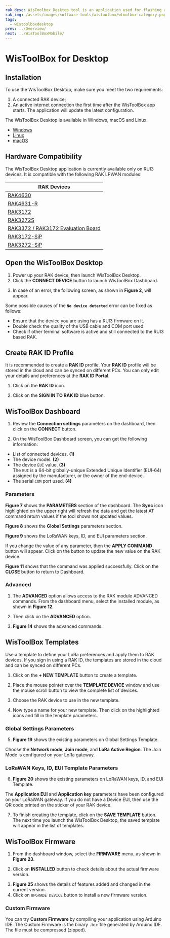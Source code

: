 ```yaml
---
rak_desc: WisToolbox Desktop tool is an application used for flashing and configuring the firmware of your RAK device.
rak_img: /assets/images/software-tools/wistoolbox/wtoolbox-category.png
tags:
  - wistoolboxdesktop
prev: ../Overview/ 
next: ../WisToolBoxMobile/
---
```



# WisToolBox for Desktop

## Installation

To use the WisToolBox Desktop, make sure you meet the two requirements:

1. A connected RAK device;
2. An active internet connection the first time after the WisToolBox app starts. The application will update the latest configuration.

The WisToolBox Desktop is available in Windows, macOS and Linux. 

  * [Windows](https://www.microsoft.com/store/productId/9P6691TTW3J5)
  * [Linux](https://snapcraft.io/wistoolbox)
  * [macOS](https://apps.apple.com/ua/app/wistoolbox-for-desktop/id1593008976?mt=12)

## Hardware Compatibility

The WisToolBox Desktop application is currently available only on RUI3 devices. It is compatible with the following RAK LPWAN modules:

| RAK Devices                                                                                            | 
| ------------------------------------------------------------------------------------------------------ | 
| [RAK4630](/Product-Categories/WisDuo/RAK4630-Module/Overview/)                                         | 
| [RAK4631-R](/Product-Categories/WisBlock/RAK4631-R/Overview/)                                          | 
| [RAK3172](/Product-Categories/WisDuo/RAK3172-Module/Overview/)                                         | 
| [RAK3272S](/Product-Categories/WisDuo/RAK3272S-Breakout-Board/Overview/)                             | 
| [RAK3372 / RAK3172 Evaluation Board](/Product-Categories/WisDuo/RAK3172-Evaluation-Board/Overview/)  | 
| [RAK3172-SiP](/Product-Categories/WisDuo/RAK3172-SiP/Overview/)                                        | 
| [RAK3272-SiP](/Product-Categories/WisDuo/RAK3272-SiP-Breakout-Board/Overview/)                         | 


## Open the WisToolBox Desktop

1. Power up your RAK device, then launch WisToolBox Desktop.
2. Click the **CONNECT DEVICE** button to launch WisToolBox Dashboard.

<rk-img
  src="/assets/images/software-tools/wistoolbox/desktop/wtoolbox-initial.png"
  width="100%"
  caption="WisToolBox Desktop splash screen"
/>

3. In case of an error, the following screen, as shown in **Figure 2**, will appear.

<rk-img
  src="/assets/images/software-tools/wistoolbox/desktop/nodevice.png"
  width="100%"
  caption="WisToolBox Desktop error"
/>

Some possible causes of the **`No device detected`** error can be fixed as follows:

- Ensure that the device you are using has a RUI3 firmware on it. 
- Double check the quality of the USB cable and COM port used.
- Check if other terminal software is active and still connected to the RUI3 based RAK.


## Create RAK ID Profile

It is recommended to create a **RAK ID** profile. Your **RAK ID** profile will be stored in the cloud and can be synced on different PCs. You can only edit your details and preferences at the **RAK ID Portal**.

1. Click on the **RAK ID** icon.
<rk-img
  src="/assets/images/software-tools/wistoolbox/desktop/rak-id.png"
  width="100%"
  caption="WisToolBox Desktop RAK ID profile"
/>

2. Click on the **SIGN IN TO RAK ID** blue button.
<rk-img
  src="/assets/images/software-tools/wistoolbox/desktop/sign-in-desktop.png"
  width="100%"
  caption="WisToolBox Desktop RAK ID Sign in"
/>


## WisToolBox Dashboard

1. Review the **Connection settings** parameters on the dashboard, then click on the **CONNECT** button.

<rk-img
  src="/assets/images/software-tools/wistoolbox/desktop/conn-settings.png"
  width="100%"
  caption="WisToolBox Desktop connection settings"
/>

2. On the WisToolBox Dashboard screen, you can get the following information: 

-  List of connected devices. **(1)**
- The device model. **(2)**
- The device `EUI` value. **(3)**  <br> The `EUI` is a 64-bit globally-unique Extended Unique Identifier (EUI-64) assigned by the manufacturer, or the owner of the end-device. 
- The serial `COM` port used. **(4)** 

<rk-img
  src="/assets/images/software-tools/wistoolbox/desktop/dashboard.png"
  width="100%"
  caption="WisToolBox Desktop dashboard screen"
/>

### Parameters

**Figure 7** shows the **PARAMETERS** section of the dashboard. The **Sync** icon highlighted on the upper right will refresh the data and get the latest AT command return values if the tool shows not updated values.

<rk-img
  src="/assets/images/software-tools/wistoolbox/desktop/dash-param.png"
  width="100%"
  caption="WisToolBox Desktop dashboard parameters"
/>

**Figure 8** shows the **Global Settings** parameters section.

<rk-img
  src="/assets/images/software-tools/wistoolbox/desktop/glob-param.png"
  width="100%"
  caption="WisToolBox Desktop dashboard global parameters"
/>

**Figure 9** shows the LoRaWAN keys, ID, and EUI parameters section.

<rk-img
  src="/assets/images/software-tools/wistoolbox/desktop/keys-param.png"
  width="100%"
  caption="WisToolBox Desktop dashboard LoRaWAN keys, ID, and EUI parameters"
/>

If you change the value of any parameter, then the **APPLY COMMAND** button will appear. Click on the button to update the new value on the RAK device.

<rk-img
  src="/assets/images/software-tools/wistoolbox/desktop/apply-cmd.png"
  width="100%"
  caption="WisToolBox Desktop dashboard apply command"
/>

**Figure 11** shows that the command was applied successfully. Click on the **CLOSE** button to return to Dashboard. 

<rk-img
  src="/assets/images/software-tools/wistoolbox/desktop/apply-success.png"
  width="100%"
  caption="WisToolBox Desktop dashboard apply command result"
/>


### Advanced

1. The **ADVANCED** option allows access to the RAK module ADVANCED commands. From the dashboard menu, select the installed module, as shown in **Figure 12**.

<rk-img
  src="/assets/images/software-tools/wistoolbox/desktop/wtoolbox-conn.png"
  width="100%"
  caption="WisToolBox Desktop connected device"
/>

2. Then click on the **ADVANCED** option.
<rk-img
  src="/assets/images/software-tools/wistoolbox/desktop/module-info.png"
  width="100%"
  caption="WisToolBox Desktop module details"
/>

3. **Figure 14** shows the advanced commands.

<rk-img
  src="/assets/images/software-tools/wistoolbox/desktop/wtoolbox-adv.png"
  width="100%"
  caption="WisToolBox Desktop advanced commands"
/>

## WisToolBox Templates

Use a template to define your LoRa preferences and apply them to RAK devices. If you sign in using a RAK ID, the templates are stored in the cloud and can be synced on different PCs.

1. Click on the **+ NEW TEMPLATE** button to create a template. 

<rk-img
  src="/assets/images/software-tools/wistoolbox/desktop/wtoolbox-new-template.png"
  width="100%"
  caption="WisToolBox Desktop new template screen"
/>

2. Place the mouse pointer over the **TEMPLATE DEVICE** window and use the mouse scroll button to view the complete list of devices.

<rk-img
  src="/assets/images/software-tools/wistoolbox/desktop/wtoolbox-devices.png"
  width="100%"
  caption="WisToolBox Desktop template device list"
/>

3. Choose the RAK device to use in the new template.

<rk-img
  src="/assets/images/software-tools/wistoolbox/desktop/wtoolbox-scroll.png"
  width="100%"
  caption="WisToolBox Desktop template scroll list"
/>

4. Now type a name for your new template. Then click on the highlighted icons and fill in the template parameters.

<rk-img
  src="/assets/images/software-tools/wistoolbox/desktop/wtoolbox-fill.png"
  width="100%"
  caption="WisToolBox Desktop template fill parameters"
/>

### Global Settings Parameters

5. **Figure 19** shows the existing parameters on Global Settings Template.

Choose the **Network mode**, **Join mode**, and **LoRa Active Region**. The Join Mode is configured on your LoRa gateway.

<rk-img
  src="/assets/images/software-tools/wistoolbox/desktop/global-settings.png"
  width="100%"
  caption="WisToolBox Desktop Template Global Settings parameters"
/>

### LoRaWAN Keys, ID, EUI Template Parameters

6. **Figure 20** shows the existing parameters on LoRaWAN keys, ID, and EUI Template.

<rk-img
  src="/assets/images/software-tools/wistoolbox/desktop/keys-settings.png"
  width="100%"
  caption="WisToolBox Desktop Template LoRaWAN keys, ID, and EUI parameters"
/>

The **Application EUI** and **Application key** parameters have been configured on your LoRaWAN gateway. If you do not have a Device EUI, then use the QR code printed on the sticker of your RAK device.

<rk-img
  src="/assets/images/software-tools/wistoolbox/desktop/rak-qrcode.png"
  width="100%"
  caption="Device EUI QR code"
/>

7. To finish creating the template, click on the **SAVE TEMPLATE** button. The next time you launch the WisToolBox Desktop, the saved template will appear in the list of templates.

<rk-img
  src="/assets/images/software-tools/wistoolbox/desktop/wtoolbox-save.png"
  width="100%"
  caption="WisToolBox Desktop Template fill parameters"
/>

 

## WisToolBox Firmware

1. From the dashboard window, select the **FIRMWARE** menu, as shown in **Figure 23**.

<rk-img
  src="/assets/images/software-tools/wistoolbox/desktop/wtoolbox-firmware.png"
  width="100%"
  caption="WisToolBox Desktop Firmware Menu"
/>

2. Click on **INSTALLED** button to check details about the actual firmware version.

<rk-img
  src="/assets/images/software-tools/wistoolbox/desktop/fw-installed.png"
  width="100%"
  caption="WisToolBox Desktop current firmware"
/>

3. **Figure 25** shows the details of features added and changed in the current version.
4. Click on `UPGRADE DEVICE` button to install a new firmware version.

<rk-img
  src="/assets/images/software-tools/wistoolbox/desktop/fw-upgrade.png"
  width="100%"
  caption="WisToolBox Desktop upgrade device"
/>

### Custom Firmware

You can try **Custom Firmware** by compiling your application using Arduino IDE. The Custom Firmware is the binary `.bin` file generated by Arduino IDE. The file must be compressed (zipped).

<rk-img
  src="/assets/images/software-tools/wistoolbox/desktop/wtoolbox-custom.png"
  width="100%"
  caption="WisToolBox Desktop Custom Firmware"
/>